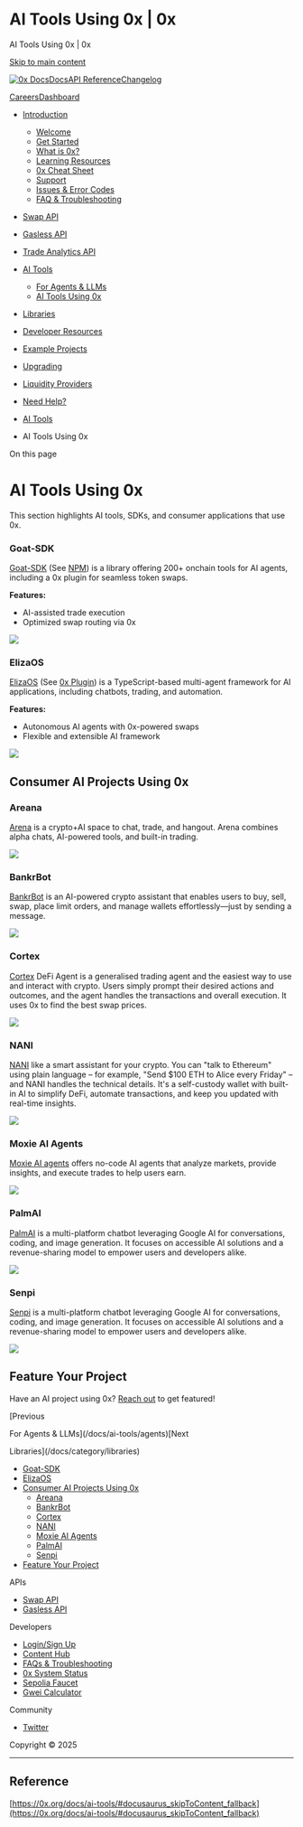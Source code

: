 # AI Tools Using 0x | 0x

AI Tools Using 0x | 0x




[Skip to main content](#docusaurus_skipToContent_fallback)

[![0x Docs](/docs/img/0x-logo.png)](/docs/)[Docs](/docs/introduction/welcome)[API Reference](/docs/api)[Changelog](/docs/changelog/)

[Careers](https://0x.org/careers#open-positions)[Dashboard](https://dashboard.0x.org/)

* [Introduction](/docs/category/introduction)

  + [Welcome](/docs/introduction/welcome)
  + [Get Started](/docs/introduction/getting-started)
  + [What is 0x?](/docs/introduction/introduction-to-0x)
  + [Learning Resources](/docs/introduction/guides)
  + [0x Cheat Sheet](/docs/introduction/0x-cheat-sheet)
  + [Support](/docs/introduction/community)
  + [Issues & Error Codes](/docs/introduction/api-issues)
  + [FAQ & Troubleshooting](/docs/developer-resources/faqs-and-troubleshooting)
* [Swap API](/docs/category/swap-api)
* [Gasless API](/docs/category/gasless-api)
* [Trade Analytics API](/docs/category/trade-analytics-api)
* [AI Tools](/docs/category/ai-tools)

  + [For Agents & LLMs](/docs/ai-tools/agents)
  + [AI Tools Using 0x](/docs/ai-tools/)
* [Libraries](/docs/category/libraries)
* [Developer Resources](/docs/category/developer-resources)
* [Example Projects](https://github.com/0xProject/0x-examples)
* [Upgrading](/docs/upgrading)
* [Liquidity Providers](/docs/category/liquidity-providers)
* [Need Help?](/docs/category/need-help)

* [AI Tools](/docs/category/ai-tools)
* AI Tools Using 0x

On this page

# AI Tools Using 0x

This section highlights AI tools, SDKs, and consumer applications that use 0x.

### Goat-SDK[​](#goat-sdk "Direct link to Goat-SDK")

[Goat-SDK](https://github.com/goat-sdk/goat/tree/main) (See [NPM](https://www.npmjs.com/package/@goat-sdk/plugin-0x)) is a library offering 200+ onchain tools for AI agents, including a 0x plugin for seamless token swaps.

**Features:**

* AI-assisted trade execution
* Optimized swap routing via 0x

![](/docs/assets/images/goat_sdk-ad3e36794e168915a07e1c08c4a13ec7.png)

### ElizaOS[​](#elizaos "Direct link to ElizaOS")

[ElizaOS](https://github.com/elizaOS/eliza) (See [0x Plugin](https://github.com/elizaos-plugins/plugin-0x)) is a TypeScript-based multi-agent framework for AI applications, including chatbots, trading, and automation.

**Features:**

* Autonomous AI agents with 0x-powered swaps
* Flexible and extensible AI framework

![](/docs/assets/images/elizaOS-f5f3d7af28115c608204479490963b4e.png)

## Consumer AI Projects Using 0x[​](#consumer-ai-projects-using-0x "Direct link to Consumer AI Projects Using 0x")

### Areana[​](#areana "Direct link to Areana")

[Arena](https://x.com/ARENA_EXCHANGE) is a crypto+AI space to chat, trade, and hangout. Arena combines alpha chats, AI-powered tools, and built-in trading.

![](/docs/assets/images/arena-3d285f60d12bf3c8afc0fbf131d2ae14.png)

### BankrBot[​](#bankrbot "Direct link to BankrBot")

[BankrBot](https://bankr.bot/) is an AI-powered crypto assistant that enables users to buy, sell, swap, place limit orders, and manage wallets effortlessly—just by sending a message.

![](/docs/assets/images/bankr-85c95bf0e67bb078ae8a6377cf0770bf.png)

### Cortex[​](#cortex "Direct link to Cortex")

[Cortex](https://cortexprotocol.com/) DeFi Agent is a generalised trading agent and the easiest way to use and interact with crypto. Users simply prompt their desired actions and outcomes, and the agent handles the transactions and overall execution. It uses 0x to find the best swap prices.

![](/docs/assets/images/cortex-6dfb7f05bb53068b4ae08743bfada970.png)

### NANI[​](#nani "Direct link to NANI")

[NANI](https://nani.ooo/) like a smart assistant for your crypto. You can "talk to Ethereum" using plain language – for example, "Send $100 ETH to Alice every Friday" – and NANI handles the technical details. It's a self-custody wallet with built-in AI to simplify DeFi, automate transactions, and keep you updated with real-time insights.

![](/docs/assets/images/nani-42f108a37f17bf3da73ac5a057d9c374.png)

### Moxie AI Agents[​](#moxie-ai-agents "Direct link to Moxie AI Agents")

[Moxie AI agents](https://moxie.xyz/) offers no-code AI agents that analyze markets, provide insights, and execute trades to help users earn.

![](/docs/assets/images/moxie-fdf813062c786b27e9d1c65c861f6784.png)

### PalmAI[​](#palmai "Direct link to PalmAI")

[PalmAI](https://palmai.tech/) is a multi-platform chatbot leveraging Google AI for conversations, coding, and image generation. It focuses on accessible AI solutions and a revenue-sharing model to empower users and developers alike.

![](/docs/assets/images/palm-cb967c417dad7b1c443bac84051065a0.png)

### Senpi[​](#senpi "Direct link to Senpi")

[Senpi](https://x.com/senpi_ai) is a multi-platform chatbot leveraging Google AI for conversations, coding, and image generation. It focuses on accessible AI solutions and a revenue-sharing model to empower users and developers alike.

![](/docs/assets/images/senpi-36bc0c015a9e33b4a5a0896f9036e0fa.png)

## Feature Your Project[​](#feature-your-project "Direct link to Feature Your Project")

Have an AI project using 0x? [Reach out](https://x.com/0xProject) to get featured!

[Previous

For Agents & LLMs](/docs/ai-tools/agents)[Next

Libraries](/docs/category/libraries)

* [Goat-SDK](#goat-sdk)
* [ElizaOS](#elizaos)
* [Consumer AI Projects Using 0x](#consumer-ai-projects-using-0x)
  + [Areana](#areana)
  + [BankrBot](#bankrbot)
  + [Cortex](#cortex)
  + [NANI](#nani)
  + [Moxie AI Agents](#moxie-ai-agents)
  + [PalmAI](#palmai)
  + [Senpi](#senpi)
* [Feature Your Project](#feature-your-project)

APIs

* [Swap API](/docs/category/swap-api)
* [Gasless API](/docs/category/gasless-api)

Developers

* [Login/Sign Up](https://dashboard.0x.org/)
* [Content Hub](https://www.0x.org/content-hub)
* [FAQs & Troubleshooting](/docs/developer-resources/faqs-and-troubleshooting)
* [0x System Status](https://status.0x.org/)
* [Sepolia Faucet](https://sepoliafaucet.com/)
* [Gwei Calculator](https://www.alchemy.com/gwei-calculator)

Community

* [Twitter](https://twitter.com/0xproject)

Copyright © 2025

---

## Reference
[https://0x.org/docs/ai-tools/#docusaurus_skipToContent_fallback](https://0x.org/docs/ai-tools/#docusaurus_skipToContent_fallback)
